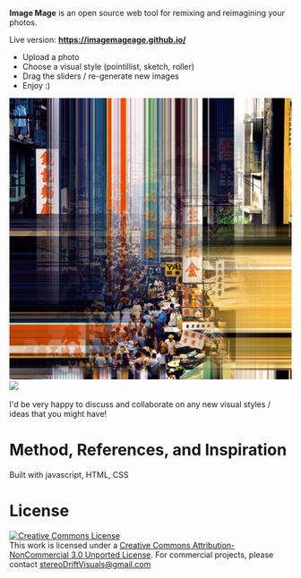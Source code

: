 <b>Image Mage</b> is an open source web tool for remixing and reimagining your photos.

Live version: <b>https://imagemageage.github.io/</b>

* Upload a photo
* Choose a visual style (pointillist, sketch, roller)
* Drag the sliders / re-generate new images 
* Enjoy :)

<img src="images/siteOGImage2.png"/><br />
<img src="images/headerAnimationCompress.gif"/><br />

I'd be very happy to discuss and collaborate on any new visual styles / ideas that you might have!

Method, References, and Inspiration
=======

Built with javascript, HTML, CSS

License
=======
<a rel="license" href="http://creativecommons.org/licenses/by-nc/3.0/"><img alt="Creative Commons License" style="border-width:0" src="https://i.creativecommons.org/l/by-nc/3.0/88x31.png" /></a><br />This work is licensed under a <a rel="license" href="http://creativecommons.org/licenses/by-nc/3.0/">Creative Commons Attribution-NonCommercial 3.0 Unported License</a>.  For commercial projects, please contact stereoDriftVisuals@gmail.com